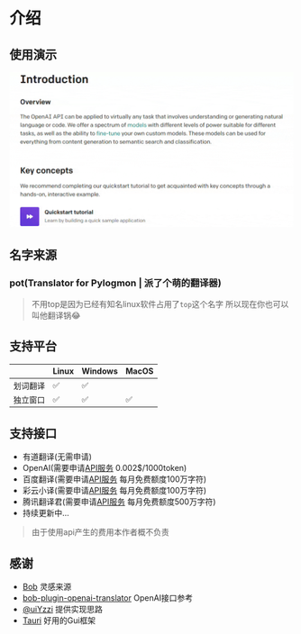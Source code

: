 # 介绍

## 使用演示

![example](./asset/example2.gif)

## 名字来源
### pot(Translator for Pylogmon | 派了个萌的翻译器)
> 不用top是因为已经有知名linux软件占用了`top`这个名字
> 所以现在你也可以叫他翻译锅😂

## 支持平台

|   |Linux|Windows|MacOS|
| - |-----|-------|-----|
|划词翻译|✅|✅| |
|独立窗口|✅|✅|✅|

## 支持接口
- 有道翻译(无需申请)
- OpenAI(需要申请[API服务](/guide/api/openai.html) 0.002$/1000token)
- 百度翻译(需要申请[API服务](/guide/api/baidu.html) 每月免费额度100万字符)
- 彩云小译(需要申请[API服务](/guide/api/caiyun.html) 每月免费额度100万字符)
- 腾讯翻译君(需要申请[API服务](/guide/api/tencent.html) 每月免费额度500万字符)
- 持续更新中...

> 由于使用api产生的费用本作者概不负责

## 感谢

- [Bob](https://github.com/ripperhe/Bob) 灵感来源
- [bob-plugin-openai-translator](https://github.com/yetone/bob-plugin-openai-translator) OpenAI接口参考
- [@uiYzzi](https://github.com/uiYzzi) 提供实现思路
- [Tauri](https://github.com/tauri-apps/tauri) 好用的Gui框架

<CommentService />